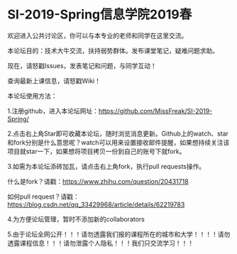 # SI-2019-Spring信息学院2019春
欢迎进入公共讨论区，你可以与本专业的老师和同学在这里交流。

本论坛目的：技术大牛交流，扶持弱势群体。发布课堂笔记，疑难问题求助。

现在，请怒戳Issues，发表笔记和问题，与同学互动！

查询最新上课信息，请怒戳Wiki！

本论坛使用方法：

1.注册github，进入本论坛网址：https://github.com/MissFreak/SI-2019-Spring/

2.点击右上角Star即可收藏本论坛，随时浏览消息更新。Github上的watch、star和fork分别是什么意思呢？watch可以用来设置接收邮件提醒，如果想持续关注该项目就star一下，如果想将项目拷贝一份到自己的账号下就fork。

3.如需为本论坛添砖加瓦，请点击右上角fork，执行pull requests操作。

什么是fork？请戳：https://www.zhihu.com/question/20431718 

如何pull request？请戳：https://blog.csdn.net/qq_33429968/article/details/62219783

4.为方便论坛管理，暂时不添加新的collaborators

5.由于论坛全网公开！！！请勿透露我们报的课程所在的城市和大学！！！！请勿透露课程信息！！！请勿泄露个人隐私！！！我们只交流学习！！！
